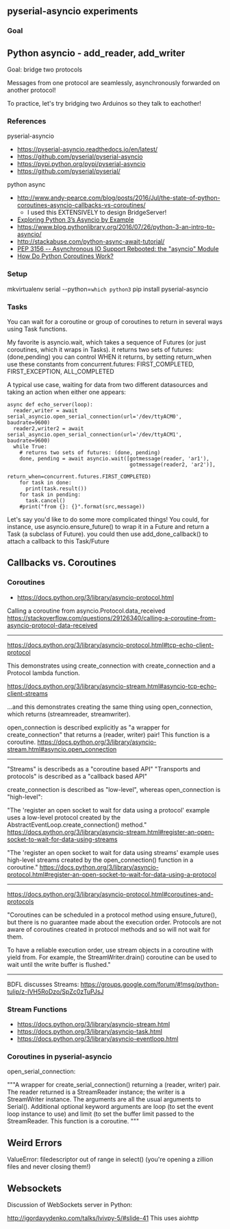 

## pyserial-asyncio experiments

### Goal


## Python asyncio - add_reader, add_writer

Goal: bridge two protocols

Messages from one protocol are seamlessly, asynchronously forwarded on another protocol!

To practice, let's try bridging two Arduinos so they talk to eachother!



### References

pyserial-asyncio

+ https://pyserial-asyncio.readthedocs.io/en/latest/
+ https://github.com/pyserial/pyserial-asyncio
+ https://pypi.python.org/pypi/pyserial-asyncio
+ https://github.com/pyserial/pyserial/

python async

+ http://www.andy-pearce.com/blog/posts/2016/Jul/the-state-of-python-coroutines-asyncio-callbacks-vs-coroutines/
  - I used this EXTENSIVELY to design BridgeServer!
+ [Exploring Python 3’s Asyncio by Example](http://www.giantflyingsaucer.com/blog/?p=5557)
+ https://www.blog.pythonlibrary.org/2016/07/26/python-3-an-intro-to-asyncio/
+ http://stackabuse.com/python-async-await-tutorial/
+ [PEP 3156 -- Asynchronous IO Support Rebooted: the "asyncio" Module](https://www.python.org/dev/peps/pep-3156/#i-o-callbacks)
+ [How Do Python Coroutines Work?](http://opensourcebridge.org/sessions/1582)


### Setup

mkvirtualenv serial --python=`which python3`
pip install pyserial-asyncio


### Tasks

You can wait for a coroutine or group of coroutines to return in several ways using Task functions.

My favorite is asyncio.wait, which takes a sequence of Futures (or just coroutines, which it wraps in Tasks).
  it returns two sets of futures: (done,pending)
  you can control WHEN it returns, by setting return_when
    use these constants from concurrent.futures: FIRST_COMPLETED, FIRST_EXCEPTION, ALL_COMPLETED

A typical use case, waiting for data from two different datasources and taking an action when either one appears:

    async def echo_server(loop):
      reader,writer = await serial_asyncio.open_serial_connection(url='/dev/ttyACM0', baudrate=9600)
      reader2,writer2 = await serial_asyncio.open_serial_connection(url='/dev/ttyACM1', baudrate=9600)
      while True:
        # returns two sets of futures: (done, pending)
        done, pending = await asyncio.wait([gotmessage(reader, 'ar1'), 
                                            gotmessage(reader2, 'ar2')],
                                            return_when=concurrent.futures.FIRST_COMPLETED)
        for task in done:
          print(task.result())
        for task in pending:
          task.cancel()
        #print("from {}: {}".format(src,message))

Let's say you'd like to do some more complicated things!
You could, for instance, use asyncio.ensure_future() to wrap it in a Future and return a Task (a subclass of Future).
  you could then use add_done_callback() to attach a callback to this Task/Future




## Callbacks vs. Coroutines

### Coroutines

+ https://docs.python.org/3/library/asyncio-protocol.html


Calling a coroutine from asyncio.Protocol.data_received
https://stackoverflow.com/questions/29126340/calling-a-coroutine-from-asyncio-protocol-data-received

----

https://docs.python.org/3/library/asyncio-protocol.html#tcp-echo-client-protocol

This demonstrates using create_connection with create_connection and a Protocol lambda function.

https://docs.python.org/3/library/asyncio-stream.html#asyncio-tcp-echo-client-streams

...and this demonstrates creating the same thing using open_connection, which returns (streamreader, streamwriter).

open_connection is described explicitly as "a wrapper for create_connection" that returns a (reader, writer) pair!  This function is a coroutine.
https://docs.python.org/3/library/asyncio-stream.html#asyncio.open_connection

----

"Streams" is describeds as a "coroutine based API"
"Transports and protocols" is described as a "callback based API"

create_connection is described as "low-level", whereas open_connection is "high-level":

"The 'register an open socket to wait for data using a protocol' example uses a low-level protocol created by the AbstractEventLoop.create_connection() method."
https://docs.python.org/3/library/asyncio-stream.html#register-an-open-socket-to-wait-for-data-using-streams

"The 'register an open socket to wait for data using streams' example uses high-level streams created by the open_connection() function in a coroutine."
https://docs.python.org/3/library/asyncio-protocol.html#register-an-open-socket-to-wait-for-data-using-a-protocol

----

https://docs.python.org/3/library/asyncio-protocol.html#coroutines-and-protocols

"Coroutines can be scheduled in a protocol method using ensure_future(), but there is no guarantee made about the execution order. Protocols are not aware of coroutines created in protocol methods and so will not wait for them.

To have a reliable execution order, use stream objects in a coroutine with yield from. For example, the StreamWriter.drain() coroutine can be used to wait until the write buffer is flushed."

----

BDFL discusses Streams: https://groups.google.com/forum/#!msg/python-tulip/z-IVH5RoDzo/SpZc0zTuPJsJ


### Stream Functions

+ https://docs.python.org/3/library/asyncio-stream.html
+ https://docs.python.org/3/library/asyncio-task.html
+ https://docs.python.org/3/library/asyncio-eventloop.html


### Coroutines in pyserial-asyncio

open_serial_connection:

 """A wrapper for create_serial_connection() returning a (reader,
    writer) pair.
    The reader returned is a StreamReader instance; the writer is a
    StreamWriter instance.
    The arguments are all the usual arguments to Serial(). Additional
    optional keyword arguments are loop (to set the event loop instance
    to use) and limit (to set the buffer limit passed to the
    StreamReader.
    This function is a coroutine.
 """
 


## Weird Errors

ValueError: filedescriptor out of range in select()
    (you're opening a zillion files and never closing them!)
    


## Websockets


Discussion of WebSockets server in Python:

http://igordavydenko.com/talks/lvivpy-5/#slide-41
This uses aiohttp






